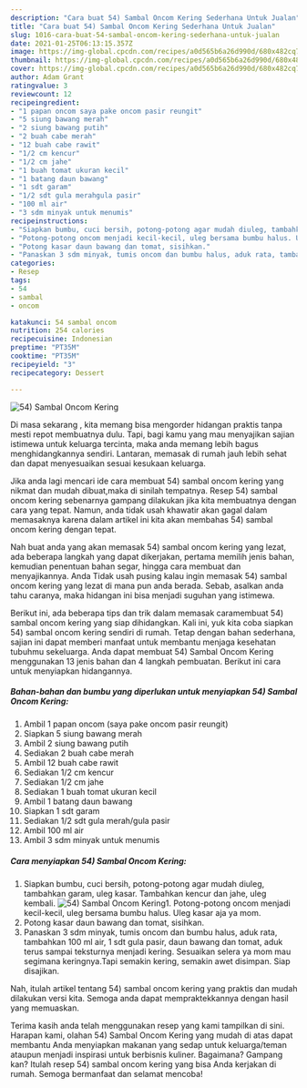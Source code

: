 ```yaml
---
description: "Cara buat 54) Sambal Oncom Kering Sederhana Untuk Jualan"
title: "Cara buat 54) Sambal Oncom Kering Sederhana Untuk Jualan"
slug: 1016-cara-buat-54-sambal-oncom-kering-sederhana-untuk-jualan
date: 2021-01-25T06:13:15.357Z
image: https://img-global.cpcdn.com/recipes/a0d565b6a26d990d/680x482cq70/54-sambal-oncom-kering-foto-resep-utama.jpg
thumbnail: https://img-global.cpcdn.com/recipes/a0d565b6a26d990d/680x482cq70/54-sambal-oncom-kering-foto-resep-utama.jpg
cover: https://img-global.cpcdn.com/recipes/a0d565b6a26d990d/680x482cq70/54-sambal-oncom-kering-foto-resep-utama.jpg
author: Adam Grant
ratingvalue: 3
reviewcount: 12
recipeingredient:
- "1 papan oncom saya pake oncom pasir reungit"
- "5 siung bawang merah"
- "2 siung bawang putih"
- "2 buah cabe merah"
- "12 buah cabe rawit"
- "1/2 cm kencur"
- "1/2 cm jahe"
- "1 buah tomat ukuran kecil"
- "1 batang daun bawang"
- "1 sdt garam"
- "1/2 sdt gula merahgula pasir"
- "100 ml air"
- "3 sdm minyak untuk menumis"
recipeinstructions:
- "Siapkan bumbu, cuci bersih, potong-potong agar mudah diuleg, tambahkan garam, uleg kasar. Tambahkan kencur dan jahe, uleg kembali."
- "Potong-potong oncom menjadi kecil-kecil, uleg bersama bumbu halus. Uleg kasar aja ya mom."
- "Potong kasar daun bawang dan tomat, sisihkan."
- "Panaskan 3 sdm minyak, tumis oncom dan bumbu halus, aduk rata, tambahkan 100 ml air, 1 sdt gula pasir, daun bawang dan tomat, aduk terus sampai teksturnya menjadi kering. Sesuaikan selera ya mom mau segimana keringnya.Tapi semakin kering, semakin awet disimpan. Siap disajikan."
categories:
- Resep
tags:
- 54
- sambal
- oncom

katakunci: 54 sambal oncom 
nutrition: 254 calories
recipecuisine: Indonesian
preptime: "PT35M"
cooktime: "PT35M"
recipeyield: "3"
recipecategory: Dessert

---
```



![54) Sambal Oncom Kering](https://img-global.cpcdn.com/recipes/a0d565b6a26d990d/680x482cq70/54-sambal-oncom-kering-foto-resep-utama.jpg)

Di masa  sekarang , kita memang bisa mengorder hidangan praktis tanpa mesti repot membuatnya dulu. Tapi, bagi kamu yang mau menyajikan sajian istimewa untuk keluarga tercinta, maka anda memang lebih bagus menghidangkannya sendiri. Lantaran, memasak di rumah jauh lebih sehat dan dapat menyesuaikan sesuai kesukaan keluarga.

Jika anda lagi mencari ide cara membuat 54) sambal oncom kering yang nikmat dan mudah dibuat,maka di sinilah tempatnya. Resep 54) sambal oncom kering  sebenarnya gampang dilakukan jika kita membuatnya dengan cara yang tepat. Namun, anda tidak usah khawatir akan gagal dalam memasaknya 
karena dalam artikel ini kita akan membahas 54) sambal oncom kering dengan tepat.  



Nah buat anda yang akan memasak 54) sambal oncom kering yang lezat, ada beberapa langkah yang dapat dikerjakan, pertama memilih jenis bahan, kemudian penentuan bahan segar, hingga cara membuat dan menyajikannya. Anda Tidak usah pusing kalau ingin memasak 54) sambal oncom kering yang lezat di mana pun anda berada. Sebab, asalkan anda  tahu caranya, maka hidangan ini bisa menjadi suguhan yang istimewa.

Berikut ini, ada beberapa tips dan trik dalam memasak caramembuat 54) sambal oncom kering yang siap dihidangkan. Kali ini, yuk kita coba siapkan 54) sambal oncom kering sendiri di rumah. Tetap dengan bahan sederhana, sajian ini dapat memberi manfaat untuk membantu menjaga kesehatan tubuhmu sekeluarga. Anda dapat membuat 54) Sambal Oncom Kering menggunakan 13 jenis bahan dan 4 langkah pembuatan. Berikut ini cara untuk menyiapkan hidangannya.

<!--inarticleads1-->

##### Bahan-bahan dan bumbu yang diperlukan untuk menyiapkan 54) Sambal Oncom Kering:

1. Ambil 1 papan oncom (saya pake oncom pasir reungit)
1. Siapkan 5 siung bawang merah
1. Ambil 2 siung bawang putih
1. Sediakan 2 buah cabe merah
1. Ambil 12 buah cabe rawit
1. Sediakan 1/2 cm kencur
1. Sediakan 1/2 cm jahe
1. Sediakan 1 buah tomat ukuran kecil
1. Ambil 1 batang daun bawang
1. Siapkan 1 sdt garam
1. Sediakan 1/2 sdt gula merah/gula pasir
1. Ambil 100 ml air
1. Ambil 3 sdm minyak untuk menumis




<!--inarticleads2-->

##### Cara menyiapkan 54) Sambal Oncom Kering:

1. Siapkan bumbu, cuci bersih, potong-potong agar mudah diuleg, tambahkan garam, uleg kasar. Tambahkan kencur dan jahe, uleg kembali.
<img src="https://img-global.cpcdn.com/steps/fd56d9ee47167986/160x128cq70/54-sambal-oncom-kering-langkah-memasak-1-foto.jpg" alt="54) Sambal Oncom Kering">1. Potong-potong oncom menjadi kecil-kecil, uleg bersama bumbu halus. Uleg kasar aja ya mom.
1. Potong kasar daun bawang dan tomat, sisihkan.
1. Panaskan 3 sdm minyak, tumis oncom dan bumbu halus, aduk rata, tambahkan 100 ml air, 1 sdt gula pasir, daun bawang dan tomat, aduk terus sampai teksturnya menjadi kering. Sesuaikan selera ya mom mau segimana keringnya.Tapi semakin kering, semakin awet disimpan. Siap disajikan.




Nah, itulah artikel tentang  54) sambal oncom kering  yang praktis dan mudah dilakukan versi kita. Semoga anda dapat mempraktekkannya dengan hasil yang memuaskan. 

Terima kasih anda telah menggunakan resep yang kami tampilkan di sini. Harapan kami, olahan  54) Sambal Oncom Kering yang mudah di atas dapat membantu Anda menyiapkan makanan yang sedap untuk keluarga/teman ataupun menjadi inspirasi untuk berbisnis kuliner. Bagaimana? Gampang kan? Itulah resep 54) sambal oncom kering yang bisa Anda kerjakan di rumah. Semoga bermanfaat dan selamat mencoba!

